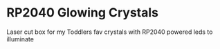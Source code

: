# RP2040 Glowing Crystals
Laser cut box for my Toddlers fav crystals with RP2040 powered leds to illuminate

